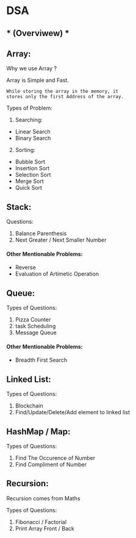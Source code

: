 
# DSA
## * (Overviwew) *

## Array:

Why we use Array ?

Array is Simple and Fast.
```
While storing the array in the memory, it 
stores only the first Address of the array.
```


Types of Problem:

1) Searching:

* Linear Search
* Binary Search

2) Sorting:
* Bubble Sort
* Insertion Sort
* Selection Sort
* Merge Sort
* Quick Sort

## Stack:

Questions:

1. Balance Parenthesis
2. Next Greater / Next Smaller Number

#### Other Mentionable Problems:
* Reverse
* Evaluation of Artimetic Operation

## Queue:

Types of Questions:

1. Pizza Counter
2. task Scheduling
2. Message Queue

#### Other Mentionable Problems:
* Breadth First Search

## Linked List:

Types of Questions:

1. Blockchain
2. Find/Update/Delete/Add element to linked list

## HashMap / Map:

Types of Questions:

1. Find The Occurence of Number
2. Find Compliment of Number

## Recursion:

Recursion comes from Maths

Types of Questions:

1. Fibonacci / Factorial
2. Print Array Front / Back
